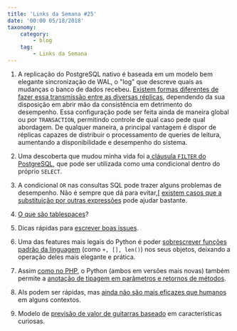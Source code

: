```yaml
---
title: 'Links da Semana #25'
date: '00:00 05/18/2018'
taxonomy:
    category:
        - blog
    tag:
        - Links da Semana
---
```


1. A replicação do PostgreSQL nativo é baseada em um modelo bem elegante sincronização de WAL, o "log" que descreve quais as mudanças o banco de dados recebeu. [Existem formas diferentes de fazer essa transmissão entre as diversas réplicas](https://blog.timescale.com/scalable-postgresql-high-availability-read-scalability-streaming-replication-fb95023e2af), dependendo da sua disposição em abrir mão da consistência em detrimento do desempenho. Essa configuração pode ser feita ainda de maneira global ou por `TRANSACTION`, permitindo controle de qual caso pede qual abordagem. De qualquer maneira, a principal vantagem é dispor de réplicas capazes de distribuir o processamento de queries de leitura, aumentando a disponibilidade e desempenho do sistema.

1. Uma descoberta que mudou minha vida foi a[ cláusula `FILTER` do PostgreSQL](https://medium.com/little-programming-joys/the-filter-clause-in-postgres-9-4-3dd327d3c852), que pode ser utilizada como uma condicional dentro do próprio `SELECT`.

1. A condicional `OR` nas consultas SQL pode trazer alguns problemas de desempenho. Não é sempre que dá para evitar,[ [existem casos que a substituição por outras expressões](https://www.cybertec-postgresql.com/en/avoid-or-for-better-performance/) pode ajudar bastante.

1. [O que são tablespaces](https://pgdash.io/blog/tablespaces-postgres.html?h)?

1. Dicas rápidas para [escrever boas issues](https://sebastiandedeyne.com/a-good-issue).

1. Uma das features mais legais do Python é poder [sobrescrever funções padrão da linguagem](https://realpython.com/operator-function-overloading/) (como `+, [], len()`) nos seus objetos, deixando a operação deles mais elegante e prática.

1. Assim [como no PHP](http://php.net/manual/en/functions.arguments.php#functions.arguments.type-declaration), o Python (ambos em versões mais novas) também permite a [anotação de tipagem em parâmetros e retornos de métodos](https://medium.com/@shamir.stav_83310/the-other-great-benefit-of-python-type-annotations-896c7d077c6b).

1. AIs podem ser rápidas, mas [ainda não são mais eficazes que humanos](https://www.theverge.com/2018/5/7/17316010/fast-ai-speed-test-stanford-dawnbench-google-intel) em alguns contextos.

1. Modelo de [previsão de valor de guitarras baseado](https://www.linkedin.com/pulse/how-much-should-you-pay-1960s-fender-stratocaster-owen-carey/) em características curiosas.
